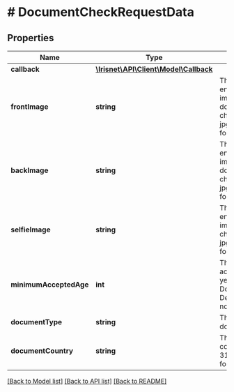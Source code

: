 # # DocumentCheckRequestData

## Properties

Name | Type | Description | Notes
------------ | ------------- | ------------- | -------------
**callback** | [**\Irisnet\API\Client\Model\Callback**](Callback.md) |  |
**frontImage** | **string** | The base64 encoded front image of the document to be checked in either jpg or png file format |
**backImage** | **string** | The base64 encoded back image of the document to be checked in either jpg or png file format | [optional]
**selfieImage** | **string** | The base64 encoded selfie image to be checked in either jpg or png file format | [optional]
**minimumAcceptedAge** | **int** | The minimum accepted age in years for a DocumentCheck. Defaults to 18 if not provided | [optional]
**documentType** | **string** | The type of the document | [optional]
**documentCountry** | **string** | The document&#39;s country in ISO 3166-1 alpha-2 format | [optional]

[[Back to Model list]](../../README.md#models) [[Back to API list]](../../README.md#endpoints) [[Back to README]](../../README.md)
